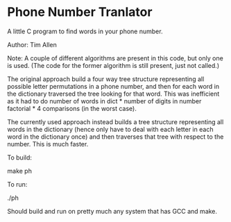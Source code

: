 Phone Number Tranlator
======================

A little C program to find words in your phone number.

Author: Tim Allen

Note: A couple of different algorithms are present in this code, but only
one is used. (The code for the former algorithm is still present, just not called.)

The original approach build a four way tree structure representing all possible
letter permutations in a phone number, and then for each word in the dictionary
traversed the tree looking for that word.  This was inefficient as it had to do
number of words in dict * number of digits in number factorial * 4 comparisons (in the worst case).

The currently used approach instead builds a tree structure representing all
words in the dictionary (hence only have to deal with each letter in each word
in the dictionary once) and then traverses that tree with respect to the number.  This is much faster.

To build:

make ph

To run:

./ph

Should build and run on pretty much any system that has GCC and make.
